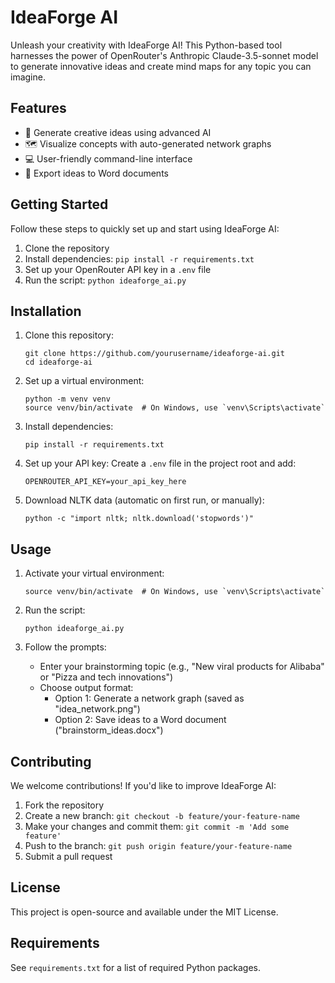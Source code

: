 # IdeaForge AI

Unleash your creativity with IdeaForge AI! This Python-based tool harnesses the power of OpenRouter's Anthropic Claude-3.5-sonnet model to generate innovative ideas and create mind maps for any topic you can imagine.

## Features

- 🧠 Generate creative ideas using advanced AI
- 🗺️ Visualize concepts with auto-generated network graphs
- 💻 User-friendly command-line interface
- 📄 Export ideas to Word documents

## Getting Started

Follow these steps to quickly set up and start using IdeaForge AI:

1. Clone the repository
2. Install dependencies: `pip install -r requirements.txt`
3. Set up your OpenRouter API key in a `.env` file
4. Run the script: `python ideaforge_ai.py`

## Installation

1. Clone this repository:
   ```
   git clone https://github.com/yourusername/ideaforge-ai.git
   cd ideaforge-ai
   ```

2. Set up a virtual environment:
   ```
   python -m venv venv
   source venv/bin/activate  # On Windows, use `venv\Scripts\activate`
   ```

3. Install dependencies:
   ```
   pip install -r requirements.txt
   ```

4. Set up your API key:
   Create a `.env` file in the project root and add:
   ```
   OPENROUTER_API_KEY=your_api_key_here
   ```

5. Download NLTK data (automatic on first run, or manually):
   ```
   python -c "import nltk; nltk.download('stopwords')"
   ```

## Usage

1. Activate your virtual environment:
   ```
   source venv/bin/activate  # On Windows, use `venv\Scripts\activate`
   ```

2. Run the script:
   ```
   python ideaforge_ai.py
   ```

3. Follow the prompts:
   - Enter your brainstorming topic (e.g., "New viral products for Alibaba" or "Pizza and tech innovations")
   - Choose output format:
     - Option 1: Generate a network graph (saved as "idea_network.png")
     - Option 2: Save ideas to a Word document ("brainstorm_ideas.docx")

## Contributing

We welcome contributions! If you'd like to improve IdeaForge AI:

1. Fork the repository
2. Create a new branch: `git checkout -b feature/your-feature-name`
3. Make your changes and commit them: `git commit -m 'Add some feature'`
4. Push to the branch: `git push origin feature/your-feature-name`
5. Submit a pull request

## License

This project is open-source and available under the MIT License.

## Requirements

See `requirements.txt` for a list of required Python packages.
